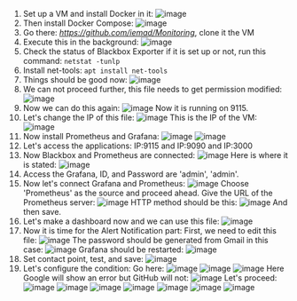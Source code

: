 1) Set up a VM and install Docker in it:
   ![image](https://github.com/iemad/Learning-DevOps-2023/assets/17620076/199d6378-d04d-4513-bee1-72e57e92c1fb)
2) Then install Docker Compose:
   ![image](https://github.com/iemad/Learning-DevOps-2023/assets/17620076/120f76e4-dcab-4513-9a86-8b6772288a00)
3) Go there: _https://github.com/iemad/Monitoring_, clone it the VM
4) Execute this in the background:
   ![image](https://github.com/iemad/Learning-DevOps-2023/assets/17620076/725175ce-6b97-470b-bdbd-52fe71980a89)
5) Check the status of Blackbox Exporter if it is set up or not, run this command: `netstat -tunlp`
6) Install net-tools: `apt install net-tools`
7) Things should be good now:
   ![image](https://github.com/iemad/Learning-DevOps-2023/assets/17620076/ccea1901-3c60-4c52-993f-a122bd7b5955)
8) We can not proceed further, this file needs to get permission modified:
   ![image](https://github.com/iemad/Learning-DevOps-2023/assets/17620076/918a1c19-2a6d-4646-9946-d9bd0cda1f49)
9) Now we can do this again:
    ![image](https://github.com/iemad/Learning-DevOps-2023/assets/17620076/71ad48f6-2158-4049-a08c-ef66214a9a8a)
   Now it is running on 9115.
10) Let's change the IP of this file:
    ![image](https://github.com/iemad/Learning-DevOps-2023/assets/17620076/fd661d76-16df-4787-8e3e-addbf05ef8f8)
    This is the IP of the VM:
    ![image](https://github.com/iemad/Learning-DevOps-2023/assets/17620076/74890f05-a14d-4625-a161-5f93f82cc736)
11) Now install Prometheus and Grafana:
    ![image](https://github.com/iemad/Learning-DevOps-2023/assets/17620076/ba7bc942-aa26-40bf-842b-b6e6e8c4c265)
    ![image](https://github.com/iemad/Learning-DevOps-2023/assets/17620076/f5d9494d-733b-476c-a9a8-66febd6ea125)
12) Let's access the applications: IP:9115 and IP:9090 and IP:3000
13) Now Blackbox and Prometheus are connected:
    ![image](https://github.com/iemad/Learning-DevOps-2023/assets/17620076/a3ba4497-ad09-4ca6-9dd3-3cc7d4231655)
    Here is where it is stated:
    ![image](https://github.com/iemad/Learning-DevOps-2023/assets/17620076/32444039-02f1-4dd5-bebc-49efbdcdef29)
14) Access the Grafana, ID, and Password are 'admin', 'admin'.
15) Now let's connect Grafana and Prometheus:
    ![image](https://github.com/iemad/Learning-DevOps-2023/assets/17620076/3ddf4e6d-3ce4-42f8-a805-c6792204f94a)
    Choose 'Prometheus' as the source and proceed ahead.
    Give the URL of the Prometheus server:
    ![image](https://github.com/iemad/Learning-DevOps-2023/assets/17620076/66a7a111-a3b4-475c-8f1d-ee26a5cce344)
    HTTP method should be this:
    ![image](https://github.com/iemad/Learning-DevOps-2023/assets/17620076/364cdb7a-7e9e-472a-b26f-2af1ded18884)
    And then save.
16) Let's make a dashboard now and we can use this file:
    ![image](https://github.com/iemad/Learning-DevOps-2023/assets/17620076/0b1a0824-6984-4ea7-96b1-16fd238084cd)
17) Now it is time for the Alert Notification part:
    First, we need to edit this file:
    ![image](https://github.com/iemad/Learning-DevOps-2023/assets/17620076/de52eff2-4ae8-4744-9450-f61627e9a07b)
    The password should be generated from Gmail in this case:
    ![image](https://github.com/iemad/Learning-DevOps-2023/assets/17620076/17a8a885-4bfc-4188-bd9a-78470f99c128)
    Grafana should be restarted:
    ![image](https://github.com/iemad/Learning-DevOps-2023/assets/17620076/edd5812b-32ec-448e-8f78-d73f14d05018)
18) Set contact point, test, and save:
    ![image](https://github.com/iemad/Learning-DevOps-2023/assets/17620076/71e2c12c-377d-4b92-9f08-d1646009a57f)
19) Let's configure the condition:
    Go here:
    ![image](https://github.com/iemad/Learning-DevOps-2023/assets/17620076/554180a8-46d1-40cf-bc31-59f24ffcf6b6)
    ![image](https://github.com/iemad/Learning-DevOps-2023/assets/17620076/c1e94dd0-6879-401b-8cfb-69de3f7bffae)
    ![image](https://github.com/iemad/Learning-DevOps-2023/assets/17620076/d234abde-7ee2-4c4f-861c-17b7edb02c28)
    Here Google will show an error but GitHub will not:
    ![image](https://github.com/iemad/Learning-DevOps-2023/assets/17620076/8608f6a1-f7e4-4469-82a6-378533420c15)
    Let's proceed:
    ![image](https://github.com/iemad/Learning-DevOps-2023/assets/17620076/d6a6e71e-23c1-4747-995f-bb913dc3d63a)
    ![image](https://github.com/iemad/Learning-DevOps-2023/assets/17620076/892feab9-fea9-4505-a4b9-8338f46557ae)
    ![image](https://github.com/iemad/Learning-DevOps-2023/assets/17620076/e27d9786-ad82-493c-b7fe-e8459c4acedb)
    ![image](https://github.com/iemad/Learning-DevOps-2023/assets/17620076/62cb239f-10a4-407b-96b4-b08ec86b893c)
    ![image](https://github.com/iemad/Learning-DevOps-2023/assets/17620076/b493618a-d57b-4d78-b881-dbd63a4aa4fb)
    ![image](https://github.com/iemad/Learning-DevOps-2023/assets/17620076/06a8fd2a-212c-41af-b661-0ee9401cd9b0)
    ![image](https://github.com/iemad/Learning-DevOps-2023/assets/17620076/dd9b00ba-b95c-4931-b673-ac81e6259db2)

    

    




    




    

    



    



    



   
